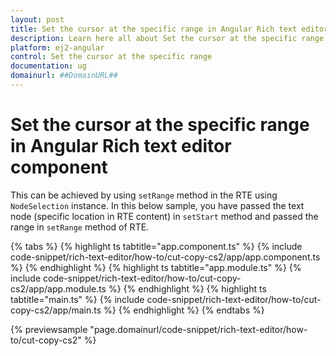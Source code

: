```yaml
---
layout: post
title: Set the cursor at the specific range in Angular Rich text editor component | Syncfusion
description: Learn here all about Set the cursor at the specific range in Syncfusion Angular Rich text editor component of Syncfusion Essential JS 2 and more.
platform: ej2-angular
control: Set the cursor at the specific range 
documentation: ug
domainurl: ##DomainURL##
---
```


# Set the cursor at the specific range in Angular Rich text editor component

This can be achieved by using `setRange` method in the RTE using `NodeSelection` instance. In this below sample, you have passed the text node (specific location in RTE content) in `setStart` method and passed the range in `setRange` method of RTE.

{% tabs %}
{% highlight ts tabtitle="app.component.ts" %}
{% include code-snippet/rich-text-editor/how-to/cut-copy-cs2/app/app.component.ts %}
{% endhighlight %}
{% highlight ts tabtitle="app.module.ts" %}
{% include code-snippet/rich-text-editor/how-to/cut-copy-cs2/app/app.module.ts %}
{% endhighlight %}
{% highlight ts tabtitle="main.ts" %}
{% include code-snippet/rich-text-editor/how-to/cut-copy-cs2/app/main.ts %}
{% endhighlight %}
{% endtabs %}
  
{% previewsample "page.domainurl/code-snippet/rich-text-editor/how-to/cut-copy-cs2" %}
